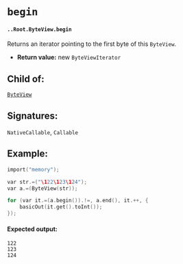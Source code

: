 # `begin`

#### `..Root.ByteView.begin`

Returns an iterator pointing to the first byte of this `ByteView`.

* **Return value:** new `ByteViewIterator`

## Child of:

[`ByteView`](docs..Root.ByteView.md)

## Signatures:

`NativeCallable`, `Callable`

## Example:

```c
import("memory");

var str.=("\122\123\124");
var a.=(ByteView(str));

for (var it.=(a.begin()).!=, a.end(), it.++, {
    basicOut(it.get().toInt());
});
```

#### Expected output:

```
122
123
124
```